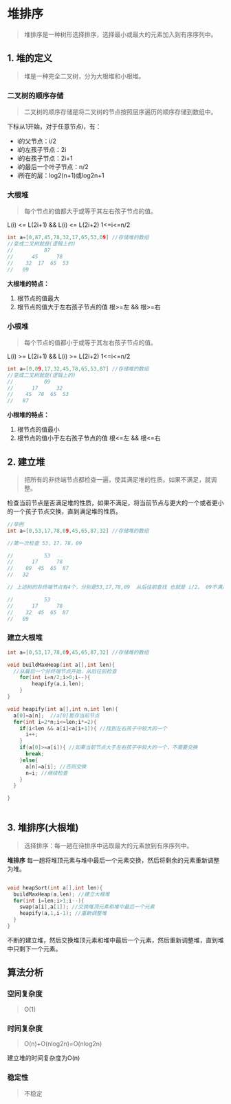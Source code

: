# 堆排序

> 堆排序是一种树形选择排序，选择最小或最大的元素加入到有序序列中。

## 1. 堆的定义

> 堆是一种完全二叉树，分为大根堆和小根堆。

### 二叉树的顺序存储

> 二叉树的顺序存储是将二叉树的节点按照层序遍历的顺序存储到数组中。

下标从1开始，对于任意节点i，有：

* i的父节点：i/2
* i的左孩子节点：2i
* i的右孩子节点：2i+1
* i的最后一个叶子节点：n/2
* i所在的层：log2(n+1)或log2n+1

### 大根堆

> 每个节点的值都大于或等于其左右孩子节点的值。

L(i) <= L(2i+1) && L(i) <= L(2i+2) 1<=i<=n/2

```c
int a=[0,87,45,78,32,17,65,53,09] //存储堆的数组
//变成二叉树就是(逻辑上的)
//          87
//      45      78
//    32  17  65  53
//   09
```

**大根堆的特点：**
1. 根节点的值最大
2. 根节点的值大于左右孩子节点的值
根>=左 && 根>=右

### 小根堆

> 每个节点的值都小于或等于其左右孩子节点的值。

L(i) >= L(2i+1) && L(i) >= L(2i+2) 1<=i<=n/2

```c
int a=[0,09,17,32,45,78,65,53,87] //存储堆的数组
//变成二叉树就是(逻辑上的)
//          09
//      17      32
//    45  78  65  53
//   87
```

**小根堆的特点：**

1. 根节点的值最小
2. 根节点的值小于左右孩子节点的值
根<=左 && 根<=右

## 2. 建立堆

> 把所有的非终端节点都检查一遍，使其满足堆的性质。如果不满足，就调整。

检查当前节点是否满足堆的性质，如果不满足，将当前节点与更大的一个或者更小的一个孩子节点交换，直到满足堆的性质。

```c
//举例
int a=[0,53,17,78,09,45,65,87,32] //存储堆的数组

//第一次检查 53，17，78，09

//          53
//      17      78
//    09  45  65  87
//   32

// 上述树的非终端节点有4个，分别是53,17,78,09  从后往前查找 也就是 i/2。 09不满足堆的性质，将09与左右孩子中较大的一个交换

//          53
//      17      78
//    32  45  65  87
//   09

```

### 建立大根堆

```c
int a=[0,53,17,78,09,45,65,87,32] //存储堆的数组

void buildMaxHeap(int a[],int len){
  //从最后一个非终端节点开始，从后往前检查
    for(int i=n/2;i>0;i--){
        heapify(a,i,len);
    }
}

void heapify(int a[],int n,int len){
  a[0]=a[n];  //a[0]暂存当前节点
  for(int i=2*n;i<=len;i*=2){
    if(i<len && a[i]<a[i+1]){ //找到左右孩子中较大的一个
      i++;
    }
    if(a[0]>=a[i]){ //如果当前节点大于左右孩子中较大的一个，不需要交换
      break;
    }else{
      a[n]=a[i]; //否则交换
      n=i; //继续检查
    }
  }

}
    
```

## 3. 堆排序(大根堆)

> 选择排序：每一趟在待排序中选取最大的元素放到有序序列中。

**堆排序**
每一趟将堆顶元素与堆中最后一个元素交换，然后将剩余的元素重新调整为堆。

```c

void heapSort(int a[],int len){
  buildMaxHeap(a,len); //建立大根堆
  for(int i=len;i>1;i--){
    swap(a[i],a[1]); //交换堆顶元素和堆中最后一个元素
    heapify(a,1,i-1); //重新调整堆
  }
}

```

不断的建立堆，然后交换堆顶元素和堆中最后一个元素，然后重新调整堆，直到堆中只剩下一个元素。

## 算法分析

### 空间复杂度

> O(1)

### 时间复杂度

> O(n)+O(nlog2n)=O(nlog2n)

建立堆的时间复杂度为O(n)

### 稳定性

> 不稳定

